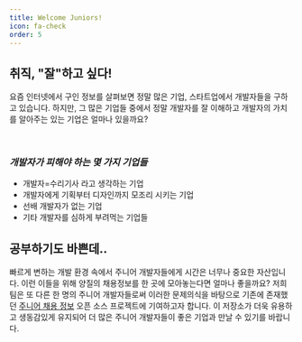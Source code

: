 ```yaml
---
title: Welcome Juniors!
icon: fa-check
order: 5
---
```


<div style="text-align: left">

<h2>취직, <strong>"잘"</strong>하고 싶다!</h2>
<p>요즘 인터넷에서 구인 정보를 살펴보면 정말 많은 기업, 스타트업에서 개발자들을 구하고 있습니다. 하지만, 그 많은 기업들 중에서 정말 개발자를 잘 이해하고 개발자의 가치를 알아주는 있는 기업은 얼마나 있을까요?</p><br>
  <h3><i>개발자가 피해야 하는 몇 가지 기업들</i></h3>
  <ul>
				<li>개발자=수리기사 라고 생각하는 기업</li>
				<li>개발자에게 기획부터 디자인까지 모조리 시키는 기업</li>
				<li>선배 개발자가 없는 기업</li>
				<li>기타 개발자를 심하게 부려먹는 기업들</li>
	</ul>



<h2>공부하기도 바쁜데..</h2>
<p>빠르게 변하는 개발 환경 속에서 주니어 개발자들에게 시간은 너무나 중요한 자산입니다. 이런 이들을 위해 양질의 채용정보를 한 곳에 모아놓는다면 얼마나 좋을까요? 저희 팀은 또 다른 한 명의 주니어 개발자들로써 이러한 문제의식을 바탕으로 기존에 존재했던 <a href="https://github.com/jojoldu/junior-recruit-scheduler">주니어 채용 정보</a> 오픈 소스 프로젝트에 기여하고자 합니다. 이 저장소가 더욱 유용하고 생동감있게 유지되어 더 많은 주니어 개발자들이 좋은 기업과 만날 수 있기를 바랍니다.</p>
</div>

